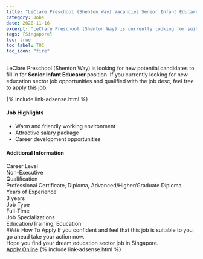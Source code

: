 ```yaml
---
title: "LeClare Preschool (Shenton Way) Vacancies Senior Infant Educarer" 
category: Jobs 
date: 2020-11-16 
excerpt: "LeClare Preschool (Shenton Way) is currently looking for suitable person to fill in the Senior Infant Educarer which positioned at Singapore" 
tags: [Singapore] 
toc: true 
toc_label: TOC 
toc_icon: "fire" 
--- 
```


<p>LeClare Preschool (Shenton Way) is looking for new potential candidates to fill in for <b>Senior Infant Educarer</b> position. If you currently looking for new education sector job opportunities and qualified with the job desc, feel free to apply this job.
</p>{% include link-adsense.html %} 
 <div><div><div><h4>Job Highlights</h4></div></div><div><ul><li><div><div><div><div></div></div></div><div><span>Warm and friendly working environment</span></div></div></li><li><div><div><div><div></div></div></div><div><span>Attractive salary package</span></div></div></li><li><div><div><div><div></div></div></div><div><span>Career development opportunities</span></div></div></li></ul></div></div> 
<div><div><div><h4>Additional Information</h4></div></div><div><div><div><div><div><div><div><div><span>Career Level</span></div></div><div><span>Non-Executive</span></div></div></div></div><div><div><div><div><div><span>Qualification</span></div></div><div><span>Professional Certificate, Diploma, Advanced/Higher/Graduate Diploma</span></div></div></div></div><div><div><div><div><div><span>Years of Experience</span></div></div><div><span>3 years</span></div></div></div></div><div><div><div><div><div><span>Job Type</span></div></div><div><span>Full-Time</span></div></div></div></div><div><div><div><div><div><span>Job Specializations</span></div></div><div><span>Education/Training, Education</span></div></div></div></div></div></div></div></div> 
#### How To Apply 
If you confident and feel that this job is suitable to you, go ahead take your action now. <br/> 
Hope you find your dream education sector job in Singapore. <br/> 
<a href="https://www.jobstreet.com.my/en/job/senior-infant-educarer-8173553/origin/sg?jobId=jobstreet-sg-job-8173553&sectionRank=15&token=0~89a5f92b-ced3-4436-88bb-1715de411ece&fr=SRP%20View%20In%20New%20Ta" class="btn btn--info" target="_blank" rel="nofollow noopenner">Apply Online</a> 
{% include link-adsense.html %} 